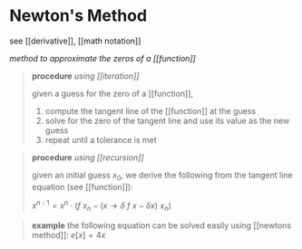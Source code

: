 # Newton's Method

see [[derivative]], [[math notation]]

_method to approximate the zeros of a [[function]]_

> **procedure** _using [[iteration]]_
>
> given a guess for the zero of a [[function]],
>
> 1. compute the tangent line of the [[function]] at the guess
> 2. solve for the zero of the tangent line and use its value as the new guess
> 3. repeat until a tolerance is met

> **procedure** _using [[recursion]]_
>
> given an initial guess $x_0$, we derive the following from the tangent line equation (see [[function]]):
>
> $x^{n : 1} = x^n \cdot (f\ x_n - (x \rightarrow \delta\ f\ x - \delta x)\ x_n)$

> **example** the following equation can be solved easily using [[newtons method]]: $e[x] = 4x$
